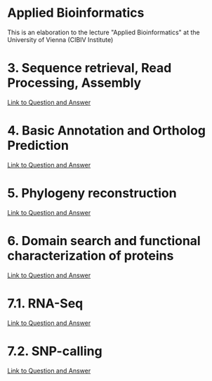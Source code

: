 
Applied Bioinformatics
======================

This is an elaboration to the lecture "Applied Bioinformatics" at the University of Vienna (CIBIV Institute)

# 3. Sequence retrieval, Read Processing, Assembly

[Link to Question and Answer](documentation/day1.md)

# 4. Basic Annotation and Ortholog Prediction

[Link to Question and Answer](documentation/day2.md)

# 5. Phylogeny reconstruction

[Link to Question and Answer](documentation/day3.md)


# 6. Domain search and functional characterization of proteins

[Link to Question and Answer](documentation/day3_Hmm.md)


# 7.1. RNA-Seq

[Link to Question and Answer](documentation/day4_explore.md)

# 7.2. SNP-calling

[Link to Question and Answer](documentation/day4_snp.md)

